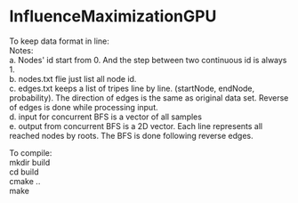 # InfluenceMaximizationGPU

To keep data format in line:\
Notes:\
    a. Nodes' id start from 0. And the step between two continuous id is always 1.\
    b. nodes.txt flie just list all node id.\
    c. edges.txt keeps a list of tripes line by line. (startNode, endNode, probability). The direction of edges is the same as original data set. Reverse of edges is done while processing input.\
    d. input for concurrent BFS is a vector of all samples\
    e. output from concurrent BFS is a 2D vector. Each line represents all reached nodes by roots. The BFS is done following reverse edges.
    

To compile:\
    mkdir build\
    cd build\
    cmake ..\
    make
    
